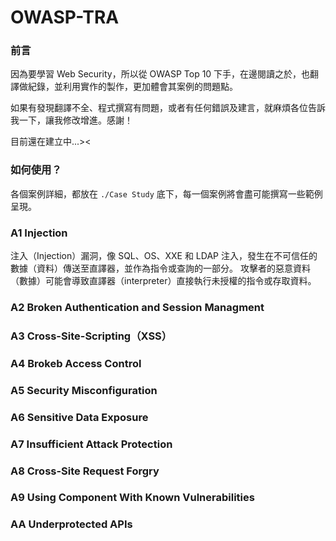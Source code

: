 # OWASP-TRA

### 前言

因為要學習 Web Security，所以從 OWASP Top 10 下手，在邊閱讀之於，也翻譯做紀錄，並利用實作的製作，更加體會其案例的問題點。

如果有發現翻譯不全、程式撰寫有問題，或者有任何錯誤及建言，就麻煩各位告訴我一下，讓我修改增進。感謝！

目前還在建立中...><

### 如何使用？

各個案例詳細，都放在 `./Case Study` 底下，每一個案例將會盡可能撰寫一些範例呈現。

### A1 Injection

注入（Injection）漏洞，像 SQL、OS、XXE 和 LDAP 注入，發生在不可信任的數據（資料）傳送至直譯器，並作為指令或查詢的一部分。
攻擊者的惡意資料（數據）可能會導致直譯器（interpreter）直接執行未授權的指令或存取資料。

### A2 Broken Authentication and Session Managment

### A3 Cross-Site-Scripting（XSS）

### A4 Brokeb Access Control

### A5 Security Misconfiguration

### A6 Sensitive Data Exposure

### A7 Insufficient Attack Protection

### A8 Cross-Site Request Forgry

### A9 Using Component With Known Vulnerabilities

### AA Underprotected APIs
